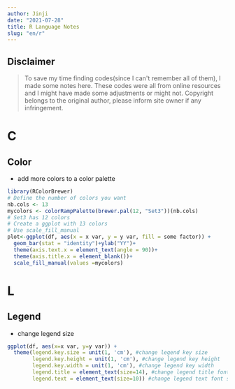 ```yaml
---
author: Jinji
date: "2021-07-28"
title: R Language Notes
slug: "en/r"
---
```


## Disclaimer 
> To save my time finding codes(since I can't remember all of them), I made some notes here. These codes were all from online resources and I might have made some adjustments or might not. Copyright belongs to the original author, please inform site owner if any infringement. 


# C

## Color

- add more colors to a color palette

```r
library(RColorBrewer)
# Define the number of colors you want
nb.cols <- 13
mycolors <- colorRampPalette(brewer.pal(12, "Set3"))(nb.cols)
# Set3 has 12 colors
# Create a ggplot with 13 colors 
# Use scale_fill_manual
plot<-ggplot(df, aes(x = x var, y = y var, fill = some factor)) + 
  geom_bar(stat = "identity")+ylab("YY")+
  theme(axis.text.x = element_text(angle = 90))+
  theme(axis.title.x = element_blank())+
  scale_fill_manual(values =mycolors)

```


# L

## Legend

- change legend size

```r
ggplot(df, aes(x=x var, y=y var)) +
  theme(legend.key.size = unit(1, 'cm'), #change legend key size
        legend.key.height = unit(1, 'cm'), #change legend key height
        legend.key.width = unit(1, 'cm'), #change legend key width
        legend.title = element_text(size=14), #change legend title font size
        legend.text = element_text(size=10)) #change legend text font size
```







